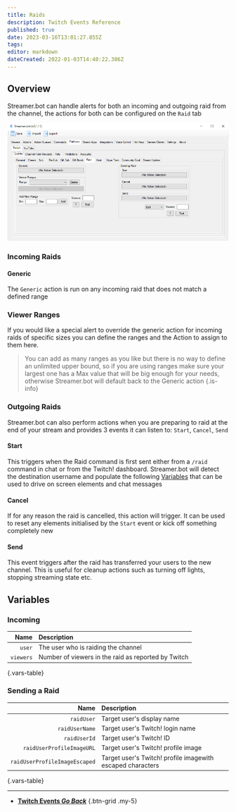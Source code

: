 ```yaml
---
title: Raids
description: Twitch Events Reference
published: true
date: 2023-03-16T13:01:27.855Z
tags: 
editor: markdown
dateCreated: 2022-01-03T14:40:22.386Z
---
```


## Overview
Streamer.bot can handle alerts for both an incoming and outgoing raid from the channel, the actions for both can be configured on the `Raid` tab

![raid.png](/raid.png)


### Incoming Raids

#### Generic
The `Generic` action is run on any incoming raid that does not match a defined range

### Viewer Ranges
If you would like a special alert to override the generic action for incoming raids of specific sizes you can define the ranges and the Action to assign to them here.

> You can add as many ranges as you like but there is no way to define an unlimited upper bound, so if you are using ranges make sure your largest one has a Max value that will be big enough for your needs, otherwise Streamer.bot will default back to the Generic action
{.is-info}


### Outgoing Raids
Streamer.bot can also perform actions when you are preparing to raid at the end of your stream and provides 3 events it can listen to: `Start`, `Cancel`, `Send`

#### Start
This triggers when the Raid command is first sent either from a `/raid` command in chat or from the Twitch! dashboard. 
Streamer.bot will detect the destination username and populate the following [Variables](/en/Variables#sending-a-raid) that can be used to drive on screen elements and chat messages

#### Cancel
If for any reason the raid is cancelled, this action will trigger. It can be used to reset any elements initialised by the `Start` event or kick off something completely new

#### Send
This event triggers after the raid has transferred your users to the new channel. This is useful for cleanup actions such as turning off lights, stopping streaming state etc.

## Variables
### Incoming
Name | Description
----:|:------------
`user` | The user who is raiding the channel
`viewers` | Number of viewers in the raid as reported by Twitch
{.vars-table}

### Sending a Raid
Name | Description
----:|:------------
`raidUser` | Target user's display name
`raidUserName` | Target user's Twitch! login name
`raidUserId` | Target user's Twitch! ID
`raidUserProfileImageURL` | Target user's Twitch! profile image
`raidUserProfileImageEscaped` | Target user's Twitch! profile imagewith escaped characters
{.vars-table}

---

- [<i class="mdi mdi-chevron-left"></i>**Twitch Events *Go Back***](/Platforms/Twitch/Events)
{.btn-grid .my-5}